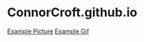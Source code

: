 # ConnorCroft.github.io
[Example Picture](ConnorCroft.github.io/image.jpg)
[Example Gif](ConnorCroft.github.io/UHcdoyp.gif)

